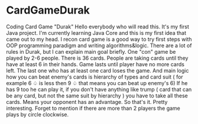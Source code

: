 # CardGameDurak
Coding Card Game "Durak"
Hello everybody who will read this.
It's my first Java project. I'm currently learning Java Core and this is my first idea that came out to my head.
I recon card game is a good way to try first steps with OOP programming paradigm and writing algorithms&logic.
There are a lot of rules in Durak, but I can explain main goal briefly. 
One "con" game be played by 2-6 people. There is 36 cards. People are taking cards until they have at least 6 in their hands.
Game lasts until player have no more cards left. The last one who has at least one card loses the game.
And main logic how you can beat enemy's cards is hierarchy of types and card suit ( for example 6 ♤ is less then 9 ♤ that means you can beat up enemy's 6)
If he has 9 too he can play it, if you don't have anything like  trump ( card that can be any card, but not the same suit by hierarchy ) you have to take
all these cards. Means your opponent has an advantage. 
So that's it. Pretty interesting. Forget to mention if there are more than 2 players the game plays by circle clockwise.
